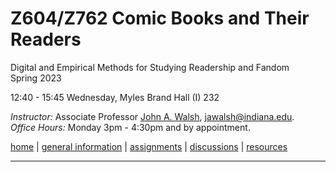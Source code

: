 # Z604/Z762 Comic Books and Their Readers
Digital and Empirical Methods for Studying Readership and Fandom  
Spring 2023

12:40 - 15:45 Wednesday, Myles Brand Hall (I) 232  

*Instructor:* Associate Professor [John A. Walsh](http://johnwalsh.name/), [jawalsh@indiana.edu](mailto:jawalsh@indiana.edu).  
*Office Hours:* Monday 3pm - 4:30pm and by appointment.  



[home](index.html) \| [general information](general.html) \| [assignments](assignments.html) \| [discussions]() \| [resources](comics-studies-resources.html)

---
